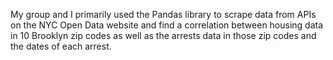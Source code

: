 My group and I primarily used the Pandas library to scrape data from APIs on the NYC Open Data website and find a correlation between housing data in 10 Brooklyn zip codes as well as the arrests data in those zip codes and the dates of each arrest.
